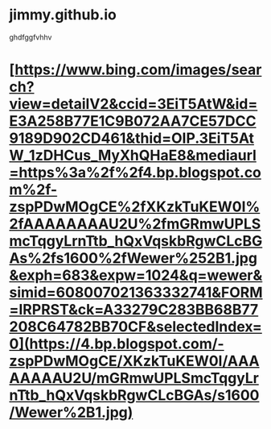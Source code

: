 # jimmy.github.io
ghdfggfvhhv
# [https://www.bing.com/images/search?view=detailV2&ccid=3EiT5AtW&id=E3A258B77E1C9B072AA7CE57DCC9189D902CD461&thid=OIP.3EiT5AtW_1zDHCus_MyXhQHaE8&mediaurl=https%3a%2f%2f4.bp.blogspot.com%2f-zspPDwMOgCE%2fXKzkTuKEW0I%2fAAAAAAAAU2U%2fmGRmwUPLSmcTqgyLrnTtb_hQxVqskbRgwCLcBGAs%2fs1600%2fWewer%252B1.jpg&exph=683&expw=1024&q=wewer&simid=608007021363332741&FORM=IRPRST&ck=A33279C283BB68B77208C64782BB70CF&selectedIndex=0](https://4.bp.blogspot.com/-zspPDwMOgCE/XKzkTuKEW0I/AAAAAAAAU2U/mGRmwUPLSmcTqgyLrnTtb_hQxVqskbRgwCLcBGAs/s1600/Wewer%2B1.jpg)
